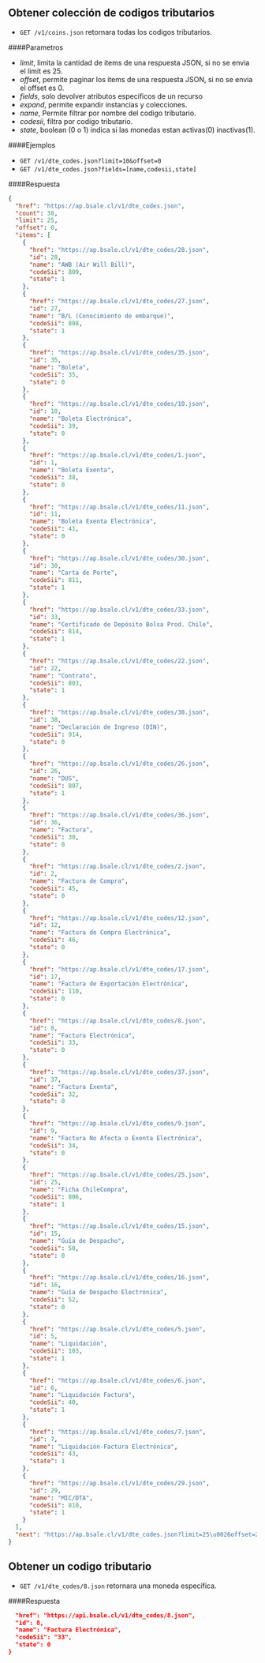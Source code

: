 Obtener colección de codigos tributarios
----------------------------------------

* `GET /v1/coins.json` retornara todas los codigos tributarios.

####Parametros

- *limit*, limita la cantidad de items de una respuesta JSON, si no se envia el limit es 25.
- *offset*, permite paginar los items de una respuesta JSON, si no se envia el offset es 0.
- *fields*, solo devolver atributos especificos de un recurso
- *expand*, permite expandir instancias y colecciones.
- *name*, Permite filtrar por nombre del codigo tributario.
- *codesii*, filtra por codigo tributario.
- *state*, boolean (0 o 1) indica si las monedas estan activas(0) inactivas(1).

####Ejemplos

* `GET /v1/dte_codes.json?limit=10&offset=0`
* `GET /v1/dte_codes.json?fields=[name,codesii,state]`

####Respuesta
```json
{
  "href": "https://ap.bsale.cl/v1/dte_codes.json",
  "count": 38,
  "limit": 25,
  "offset": 0,
  "items": [
    {
      "href": "https://ap.bsale.cl/v1/dte_codes/28.json",
      "id": 28,
      "name": "AWB (Air Will Bill)",
      "codeSii": 809,
      "state": 1
    },
    {
      "href": "https://ap.bsale.cl/v1/dte_codes/27.json",
      "id": 27,
      "name": "B/L (Conocimiento de embarque)",
      "codeSii": 808,
      "state": 1
    },
    {
      "href": "https://ap.bsale.cl/v1/dte_codes/35.json",
      "id": 35,
      "name": "Boleta",
      "codeSii": 35,
      "state": 0
    },
    {
      "href": "https://ap.bsale.cl/v1/dte_codes/10.json",
      "id": 10,
      "name": "Boleta Electrónica",
      "codeSii": 39,
      "state": 0
    },
    {
      "href": "https://ap.bsale.cl/v1/dte_codes/1.json",
      "id": 1,
      "name": "Boleta Exenta",
      "codeSii": 38,
      "state": 0
    },
    {
      "href": "https://ap.bsale.cl/v1/dte_codes/11.json",
      "id": 11,
      "name": "Boleta Exenta Electrónica",
      "codeSii": 41,
      "state": 0
    },
    {
      "href": "https://ap.bsale.cl/v1/dte_codes/30.json",
      "id": 30,
      "name": "Carta de Porte",
      "codeSii": 811,
      "state": 1
    },
    {
      "href": "https://ap.bsale.cl/v1/dte_codes/33.json",
      "id": 33,
      "name": "Certificado de Depósito Bolsa Prod. Chile",
      "codeSii": 814,
      "state": 1
    },
    {
      "href": "https://ap.bsale.cl/v1/dte_codes/22.json",
      "id": 22,
      "name": "Contrato",
      "codeSii": 803,
      "state": 1
    },
    {
      "href": "https://ap.bsale.cl/v1/dte_codes/38.json",
      "id": 38,
      "name": "Declaración de Ingreso (DIN)",
      "codeSii": 914,
      "state": 0
    },
    {
      "href": "https://ap.bsale.cl/v1/dte_codes/26.json",
      "id": 26,
      "name": "DUS",
      "codeSii": 807,
      "state": 1
    },
    {
      "href": "https://ap.bsale.cl/v1/dte_codes/36.json",
      "id": 36,
      "name": "Factura",
      "codeSii": 30,
      "state": 0
    },
    {
      "href": "https://ap.bsale.cl/v1/dte_codes/2.json",
      "id": 2,
      "name": "Factura de Compra",
      "codeSii": 45,
      "state": 0
    },
    {
      "href": "https://ap.bsale.cl/v1/dte_codes/12.json",
      "id": 12,
      "name": "Factura de Compra Electrónica",
      "codeSii": 46,
      "state": 0
    },
    {
      "href": "https://ap.bsale.cl/v1/dte_codes/17.json",
      "id": 17,
      "name": "Factura de Exportación Electrónica",
      "codeSii": 110,
      "state": 0
    },
    {
      "href": "https://ap.bsale.cl/v1/dte_codes/8.json",
      "id": 8,
      "name": "Factura Electrónica",
      "codeSii": 33,
      "state": 0
    },
    {
      "href": "https://ap.bsale.cl/v1/dte_codes/37.json",
      "id": 37,
      "name": "Factura Exenta",
      "codeSii": 32,
      "state": 0
    },
    {
      "href": "https://ap.bsale.cl/v1/dte_codes/9.json",
      "id": 9,
      "name": "Factura No Afecta o Exenta Electrónica",
      "codeSii": 34,
      "state": 0
    },
    {
      "href": "https://ap.bsale.cl/v1/dte_codes/25.json",
      "id": 25,
      "name": "Ficha ChileCompra",
      "codeSii": 806,
      "state": 1
    },
    {
      "href": "https://ap.bsale.cl/v1/dte_codes/15.json",
      "id": 15,
      "name": "Guía de Despacho",
      "codeSii": 50,
      "state": 0
    },
    {
      "href": "https://ap.bsale.cl/v1/dte_codes/16.json",
      "id": 16,
      "name": "Guía de Despacho Electrónica",
      "codeSii": 52,
      "state": 0
    },
    {
      "href": "https://ap.bsale.cl/v1/dte_codes/5.json",
      "id": 5,
      "name": "Liquidación",
      "codeSii": 103,
      "state": 1
    },
    {
      "href": "https://ap.bsale.cl/v1/dte_codes/6.json",
      "id": 6,
      "name": "Liquidación Factura",
      "codeSii": 40,
      "state": 1
    },
    {
      "href": "https://ap.bsale.cl/v1/dte_codes/7.json",
      "id": 7,
      "name": "Liquidación-Factura Electrónica",
      "codeSii": 43,
      "state": 1
    },
    {
      "href": "https://ap.bsale.cl/v1/dte_codes/29.json",
      "id": 29,
      "name": "MIC/DTA",
      "codeSii": 810,
      "state": 1
    }
  ],
  "next": "https://ap.bsale.cl/v1/dte_codes.json?limit=25\u0026offset=25"
}
```
Obtener un codigo tributario
----------------------------

* `GET /v1/dte_codes/8.json` retornara una moneda específica.

####Respuesta
```json
  "href": "https://api.bsale.cl/v1/dte_codes/8.json",
  "id": 8,
  "name": "Factura Electrónica",
  "codeSii": "33",
  "state": 0
}
```